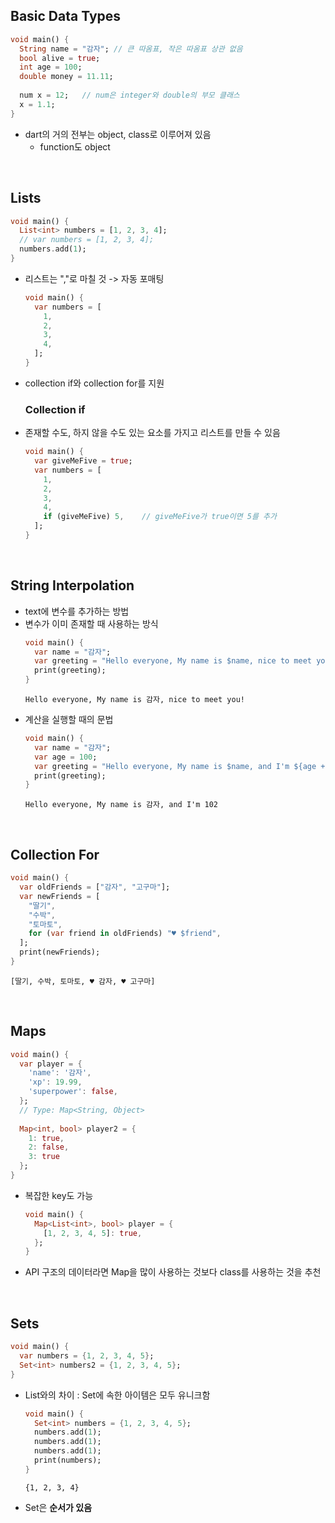 
## Basic Data Types
```dart
void main() {
  String name = "감자"; // 큰 따옴표, 작은 따옴표 상관 없음
  bool alive = true;
  int age = 100;
  double money = 11.11;
    
  num x = 12;	// num은 integer와 double의 부모 클래스
  x = 1.1;
}
```
- dart의 거의 전부는 object, class로 이루어져 있음
  - function도 object
</br>

## Lists
```dart
void main() {
  List<int> numbers = [1, 2, 3, 4];
  // var numbers = [1, 2, 3, 4];
  numbers.add(1);
}
```
- 리스트는 ","로 마칠 것 -> 자동 포매팅
  ```dart
  void main() {
    var numbers = [
      1,
      2,
      3,
      4,
    ];
  }
  ```
- collection if와 collection for를 지원
  ### Collection if
- 존재할 수도, 하지 않을 수도 있는 요소를 가지고 리스트를 만들 수 있음
  ```dart
  void main() {
    var giveMeFive = true;
    var numbers = [
      1,
      2,
      3,
      4,
      if (giveMeFive) 5,	// giveMeFive가 true이면 5를 추가
    ];
  }
  ```
</br>

## String Interpolation
- text에 변수를 추가하는 방법
- 변수가 이미 존재할 때 사용하는 방식
  ```dart
  void main() {
    var name = "감자";
    var greeting = "Hello everyone, My name is $name, nice to meet you!";
    print(greeting);
  }
  ```
  ```
  Hello everyone, My name is 감자, nice to meet you!
  ```
- 계산을 실행할 때의 문법
  ```dart
  void main() {
    var name = "감자";
    var age = 100;
    var greeting = "Hello everyone, My name is $name, and I'm ${age + 2}";
    print(greeting);
  }
  ```
  ```
  Hello everyone, My name is 감자, and I'm 102
  ```
  </br>

## Collection For
```dart
void main() {
  var oldFriends = ["감자", "고구마"];
  var newFriends = [
    "딸기",
    "수박",
    "토마토",
    for (var friend in oldFriends) "♥ $friend",
  ];
  print(newFriends);
}
```
```
[딸기, 수박, 토마토, ♥ 감자, ♥ 고구마]
```
</br>

## Maps
```dart
void main() {
  var player = {
    'name': '감자',
    'xp': 19.99,
    'superpower': false,
  };
  // Type: Map<String, Object>
  
  Map<int, bool> player2 = {
    1: true,
    2: false,
    3: true
  };
}
```
- 복잡한 key도 가능
  ```dart
  void main() {
    Map<List<int>, bool> player = {
      [1, 2, 3, 4, 5]: true,
    };
  }
  ```
- API 구조의 데이터라면 Map을 많이 사용하는 것보다 class를 사용하는 것을 추천
</br>

## Sets
```dart
void main() {
  var numbers = {1, 2, 3, 4, 5};
  Set<int> numbers2 = {1, 2, 3, 4, 5};
}
```
- List와의 차이 : Set에 속한 아이템은 모두 유니크함
  ```dart
  void main() {
    Set<int> numbers = {1, 2, 3, 4, 5};
    numbers.add(1);
    numbers.add(1);
    numbers.add(1);
    print(numbers);
  }
  ```
  ```
  {1, 2, 3, 4}
  ```
- Set은 __순서가 있음__